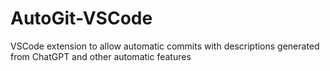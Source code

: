 # AutoGit-VSCode
VSCode extension to allow automatic commits with descriptions generated from ChatGPT and other automatic features
